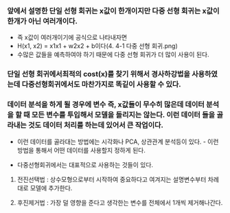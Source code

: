 ### 앞에서 설명한 단일 선형 회귀는 x값이 한개이지만 다중 선형 회귀는 x값이 한개가 아닌 여러개이다.

- 즉 x값이 여러개이기에 공식으로 나타내자면 
- H(x1, x2) = x1x1 + w2x2 + b이다(4. 4-1 다중 선형 회귀.png) 
- 수많은 값들을 예측하여야 하기 때문에 다중 선형 회귀가 더 많이 사용이 된다.

### 단일 선형 회귀에서최적의 cost(x)를 찾기 위해서 경사하강법을 사용하였는데 다중선형회귀에서도 마찬가지로 똑깉이 사용할 수 있다.

### 데이터 분석을 하게 될 경우에 변수 즉, x값들이 무수히 많은데 데이터 분석을 할 때 모든 변수를 투입해서 모델을 돌리지는 않는다. 이런 데이터 들을 골라내는 것도 데이터 처리를 하는데 있어서 큰 작업이다.

- 이런 데이터를 골라대는 방법에는 시각화나 PCA, 상관관계 분석등이 있다. - 이런 방법을 통해서 어떤 데이터를 사용할지 정하게 된다.

- 다중선형회귀에서는 대표적으로 사용하는 것들이 있다.

1. 전진선택법 : 상수모형으로부터 시작하여 중요하다고 여겨지는 설명변수부터 차례대로 모델에 추가한다.

2. 후진제거법 : 가장 덜 영향을 준다고 생각한는 변수를 전체에서 1개씩 제거해나간다.
